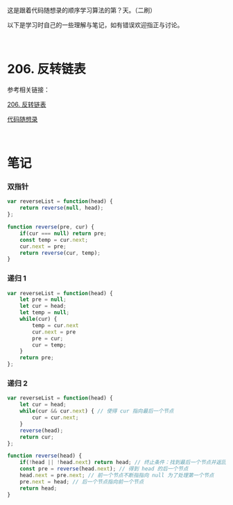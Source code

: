 这是跟着代码随想录的顺序学习算法的第？天。（二刷）

以下是学习时自己的一些理解与笔记，如有错误欢迎指正与讨论。

<br/>

# 206. 反转链表

参考相关链接：

[206. 反转链表](https://leetcode-cn.com/problems/reverse-linked-list/)

[代码随想录](https://www.programmercarl.com/0206.%E7%BF%BB%E8%BD%AC%E9%93%BE%E8%A1%A8.html)

<br/>

# 笔记

### 双指针

```js
var reverseList = function(head) {
    return reverse(null, head);
};

function reverse(pre, cur) {
    if(cur === null) return pre;
    const temp = cur.next;
    cur.next = pre;
    return reverse(cur, temp);
}
```



### 递归 1

```js
var reverseList = function(head) {
    let pre = null;
    let cur = head;
    let temp = null;
    while(cur) {
        temp = cur.next
        cur.next = pre
        pre = cur; 
        cur = temp;
    }
    return pre;
};
```



### 递归 2

```javascript
var reverseList = function(head) {
    let cur = head;
    while(cur && cur.next) { // 使得 cur 指向最后一个节点
        cur = cur.next;
    }
    reverse(head);
    return cur;
};

function reverse(head) {
    if(!head || !head.next) return head; // 终止条件：找到最后一个节点并返回
    const pre = reverse(head.next); // 得到 head 的后一个节点
    head.next = pre.next; // 前一个节点不断指指向 null 为了处理第一个节点
    pre.next = head; // 后一个节点指向前一个节点
    return head;
}
```

